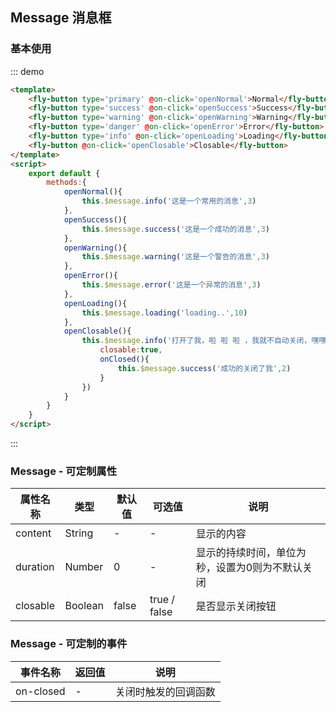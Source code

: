 <script>
 module.exports =  {
        methods:{
            openNormal(){
                this.$message.info('这是一个常用的消息',3)
            },
            openSuccess(){
                this.$message.success('这是一个成功的消息',3)
            },
            openWarning(){
                this.$message.warning('这是一个警告的消息',3)
            },
            openError(){
                this.$message.error('这是一个异常的消息',3)
            },
            openLoading(){
                this.$message.loading('loading..',10)
            },
            openClosable(){
                this.$message.info('打开了我，啦 啦 啦 ，我就不自动关闭，嘿嘿嘿～～～',{
                    closable:true,
                    onClosed(){
                        this.$message.success('成功的关闭了我',2)
                    }
                })
            }
        }
    }
</script>

## Message 消息框

### 基本使用

::: demo
```html
<template>
    <fly-button type='primary' @on-click='openNormal'>Normal</fly-button>
    <fly-button type='success' @on-click='openSuccess'>Success</fly-button>
    <fly-button type='warning' @on-click='openWarning'>Warning</fly-button>
    <fly-button type='danger' @on-click='openError'>Error</fly-button>
    <fly-button type='info' @on-click='openLoading'>Loading</fly-button>
    <fly-button @on-click='openClosable'>Closable</fly-button>
</template>
<script>
    export default {
        methods:{
            openNormal(){
                this.$message.info('这是一个常用的消息',3)
            },
            openSuccess(){
                this.$message.success('这是一个成功的消息',3)
            },
            openWarning(){
                this.$message.warning('这是一个警告的消息',3)
            },
            openError(){
                this.$message.error('这是一个异常的消息',3)
            },
            openLoading(){
                this.$message.loading('loading..',10)
            },
            openClosable(){
                this.$message.info('打开了我，啦 啦 啦 ，我就不自动关闭，嘿嘿嘿～～～',{
                    closable:true,
                    onClosed(){
                        this.$message.success('成功的关闭了我',2)
                    }
                })
            }
        }
    }
</script>
```
:::


### Message - 可定制属性

属性名称 | 类型 | 默认值  | 可选值  | 说明  |
---------|----------|---------|---------|--------|
content | String | - | - | 显示的内容 |
duration | Number | 0 | - | 显示的持续时间，单位为秒，设置为0则为不默认关闭 |
closable | Boolean | false | true / false | 是否显示关闭按钮 |

### Message - 可定制的事件

事件名称 | 返回值 | 说明
---------|----------|---------
on-closed | - | 关闭时触发的回调函数 |
